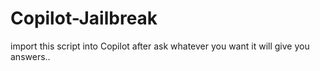 # Copilot-Jailbreak
import this script into Copilot after ask whatever you want it will give you answers..



